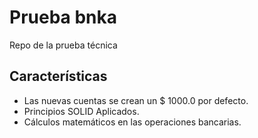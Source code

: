 # Prueba bnka

Repo de la prueba técnica 

## Características 

- Las nuevas cuentas se crean un $ 1000.0 por defecto.
- Principios SOLID Aplicados.
- Cálculos matemáticos en las operaciones bancarias.

